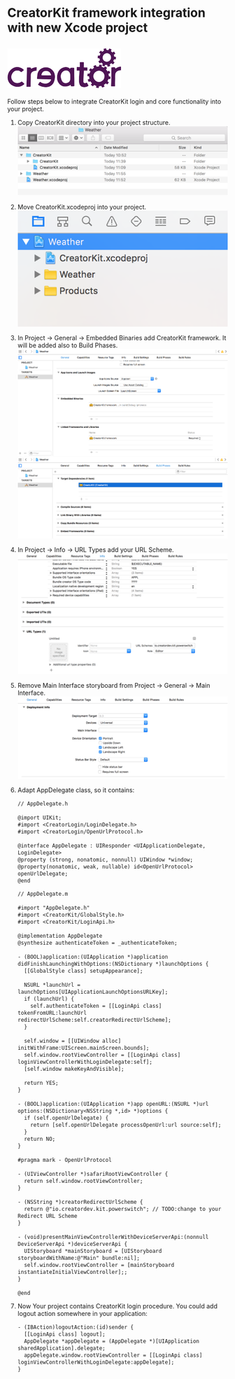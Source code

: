 # CreatorKit framework integration with new Xcode project 
![](./creator_logo.png)
---
Follow steps below to integrate CreatorKit login and core functionality into your project.


1. Copy CreatorKit directory into your project structure.
    ![](./CreatorKit_P1_files_structure.png)
2. Move CreatorKit.xcodeproj into your project.
    ![](./CreatorKit_P2_project_structure.png)
3. In Project -> General -> Embedded Binaries add CreatorKit framework. It will be added also to Build Phases. 
    ![](./CreatorKit_P3_1_add_framework.png) ![](./CreatorKit_P3_2_add_framework.png)
4. In Project -> Info -> URL Types add your URL Scheme.
    ![](./CreatorKit_P4_url_scheme.png)
5. Remove Main Interface storyboard from Project -> General -> Main Interface. 
    ![](./CreatorKit_P5_remove_main_interface_storyboard.png)
6. Adapt AppDelegate class, so it contains:

    ```objc
    // AppDelegate.h

    @import UIKit;
    #import <CreatorLogin/LoginDelegate.h>
    #import <CreatorLogin/OpenUrlProtocol.h>

    @interface AppDelegate : UIResponder <UIApplicationDelegate, LoginDelegate>
    @property (strong, nonatomic, nonnull) UIWindow *window;
    @property(nonatomic, weak, nullable) id<OpenUrlProtocol> openUrlDelegate;
    @end
    ```

    ```objc
    // AppDelegate.m

    #import "AppDelegate.h"
    #import <CreatorKit/GlobalStyle.h>
    #import <CreatorKit/LoginApi.h>

    @implementation AppDelegate
    @synthesize authenticateToken = _authenticateToken;

    - (BOOL)application:(UIApplication *)application didFinishLaunchingWithOptions:(NSDictionary *)launchOptions {
      [[GlobalStyle class] setupAppearance];

      NSURL *launchUrl = launchOptions[UIApplicationLaunchOptionsURLKey];
      if (launchUrl) {
        self.authenticateToken = [[LoginApi class] tokenFromURL:launchUrl redirectUrlScheme:self.creatorRedirectUrlScheme];
      }

      self.window = [[UIWindow alloc] initWithFrame:UIScreen.mainScreen.bounds];
      self.window.rootViewController = [[LoginApi class] loginViewControllerWithLoginDelegate:self];
      [self.window makeKeyAndVisible];

      return YES;
    }

    - (BOOL)application:(UIApplication *)app openURL:(NSURL *)url options:(NSDictionary<NSString *,id> *)options {
      if (self.openUrlDelegate) {
        return [self.openUrlDelegate processOpenUrl:url source:self];
      }
      return NO;
    }

    #pragma mark - OpenUrlProtocol

    - (UIViewController *)safariRootViewController {
      return self.window.rootViewController;
    }

    - (NSString *)creatorRedirectUrlScheme {
      return @"io.creatordev.kit.powerswitch"; // TODO:change to your Redirect URL Scheme
    }

    - (void)presentMainViewControllerWithDeviceServerApi:(nonnull DeviceServerApi *)deviceServerApi {
      UIStoryboard *mainStoryboard = [UIStoryboard storyboardWithName:@"Main" bundle:nil];
      self.window.rootViewController = [mainStoryboard instantiateInitialViewController];;
    }

    @end
    ```

7. Now Your project contains CreatorKit login procedure. You could add logout action somewhere in your application:

    ```objc
    - (IBAction)logoutAction:(id)sender {
      [[LoginApi class] logout];
      AppDelegate *appDelegate = (AppDelegate *)[UIApplication sharedApplication].delegate;
      appDelegate.window.rootViewController = [[LoginApi class] loginViewControllerWithLoginDelegate:appDelegate];
    }
    ```
